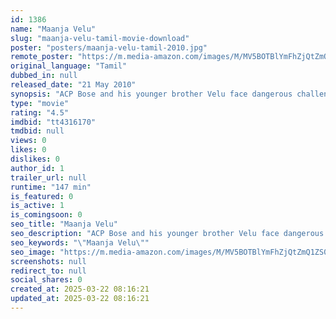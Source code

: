 ```yaml
---
id: 1386
name: "Maanja Velu"
slug: "maanja-velu-tamil-movie-download"
poster: "posters/maanja-velu-tamil-2010.jpg"
remote_poster: "https://m.media-amazon.com/images/M/MV5BOTBlYmFhZjQtZmQ1ZS00Y2U2LTg4YTgtMDZhOGIzZDY5NzZjXkEyXkFqcGdeQXVyMTEzNzg0Mjkx._V1_SX300.jpg"
original_language: "Tamil"
dubbed_in: null
released_date: "21 May 2010"
synopsis: "ACP Bose and his younger brother Velu face dangerous challenges while trying to get their hands on a bunch of criminals who are involved in a number of illegal activities."
type: "movie"
rating: "4.5"
imdbid: "tt4316170"
tmdbid: null
views: 0
likes: 0
dislikes: 0
author_id: 1
trailer_url: null
runtime: "147 min"
is_featured: 0
is_active: 1
is_comingsoon: 0
seo_title: "Maanja Velu"
seo_description: "ACP Bose and his younger brother Velu face dangerous challenges while trying to get their hands on a bunch of criminals who are involved in a number of illegal activities."
seo_keywords: "\"Maanja Velu\""
seo_image: "https://m.media-amazon.com/images/M/MV5BOTBlYmFhZjQtZmQ1ZS00Y2U2LTg4YTgtMDZhOGIzZDY5NzZjXkEyXkFqcGdeQXVyMTEzNzg0Mjkx._V1_SX300.jpg"
screenshots: null
redirect_to: null
social_shares: 0
created_at: 2025-03-22 08:16:21
updated_at: 2025-03-22 08:16:21
---
```


